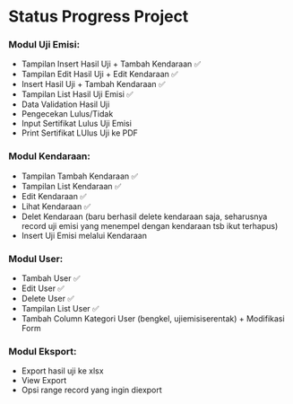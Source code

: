# Status Progress Project
### Modul Uji Emisi:
- Tampilan Insert Hasil Uji + Tambah Kendaraan ✅
- Tampilan Edit Hasil Uji + Edit Kendaraan ✅
- Insert Hasil Uji + Tambah Kendaraan ✅
- Tampilan List Hasil Uji Emisi ✅
- Data Validation Hasil Uji
- Pengecekan Lulus/Tidak
- Input Sertifikat Lulus Uji Emisi
- Print Sertifikat LUlus Uji ke PDF
### Modul Kendaraan:
- Tampilan Tambah Kendaraan ✅
- Tampilan List Kendaraan ✅
- Edit Kendaraan ✅
- Lihat Kendaraan ✅
- Delet Kendaraan (baru berhasil delete kendaraan saja, seharusnya record uji emisi yang menempel dengan kendaraan tsb ikut terhapus)
- Insert Uji Emisi melalui Kendaraan
### Modul User:
- Tambah User ✅
- Edit User ✅
- Delete User ✅
- Tampilan List User ✅
- Tambah Column Kategori User (bengkel, ujiemisiserentak) + Modifikasi Form
### Modul Eksport:
- Export hasil uji ke xlsx
- View Export
- Opsi range record yang ingin diexport


